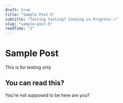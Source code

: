 ```yaml
---
draft: true
title: "Sample Post 5"
subtitle: "Testing testing? Cooking in Progress 🔥"
slug: "sample-post-5"
readTime: "1"
---
```


# Sample Post

This is for testing only

## You can read this?

You're not supposed to be here are you?